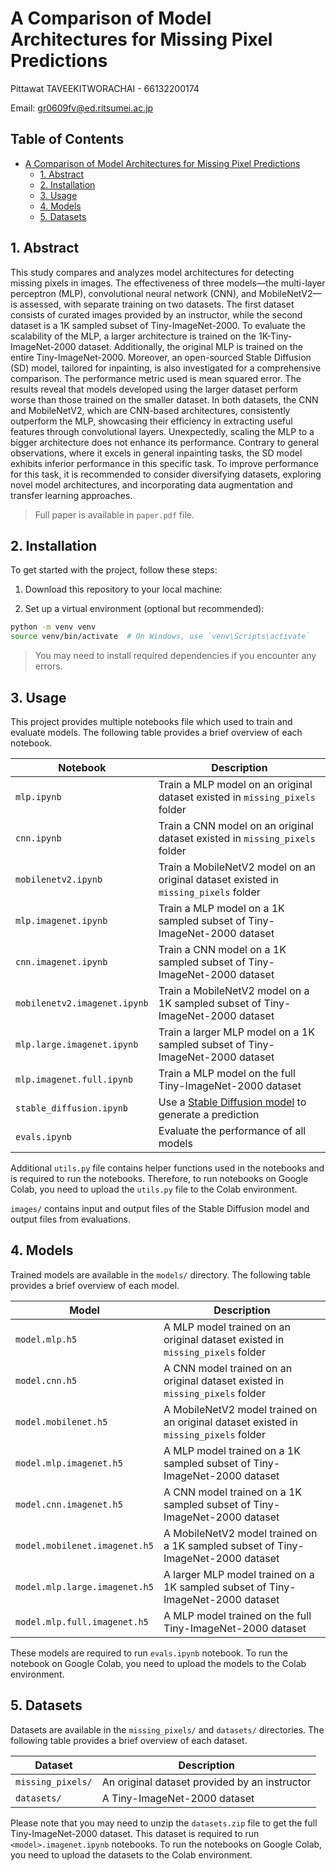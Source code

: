 # A Comparison of Model Architectures for Missing Pixel Predictions

Pittawat TAVEEKITWORACHAI - 66132200174

Email: gr0609fv@ed.ritsumei.ac.jp

## Table of Contents
- [A Comparison of Model Architectures for Missing Pixel Predictions](#a-comparison-of-model-architectures-for-missing-pixel-predictions)
  - [1. Abstract](#1-abstract)
  - [2. Installation](#2-installation)
  - [3. Usage](#3-usage)
  - [4. Models](#4-models)
  - [5. Datasets](#5-datasets)


## 1. Abstract

This study compares and analyzes model architectures for detecting missing pixels in images. The effectiveness of three models—the multi-layer perceptron (MLP), convolutional neural network (CNN), and MobileNetV2—is assessed, with separate training on two datasets. The first dataset consists of curated images provided by an instructor, while the second dataset is a 1K sampled subset of Tiny-ImageNet-2000. To evaluate the scalability of the MLP, a larger architecture is trained on the 1K-Tiny-ImageNet-2000 dataset. Additionally, the original MLP is trained on the entire Tiny-ImageNet-2000. Moreover, an open-sourced Stable Diffusion (SD) model, tailored for inpainting, is also investigated for a comprehensive comparison. The performance metric used is mean squared error. The results reveal that models developed using the larger dataset perform worse than those trained on the smaller dataset. In both datasets, the CNN and MobileNetV2, which are CNN-based architectures, consistently outperform the MLP, showcasing their efficiency in extracting useful features through convolutional layers. Unexpectedly, scaling the MLP to a bigger architecture does not enhance its performance. Contrary to general observations, where it excels in general inpainting tasks, the SD model exhibits inferior performance in this specific task. To improve performance for this task, it is recommended to consider diversifying datasets, exploring novel model architectures, and incorporating data augmentation and transfer learning approaches.

> Full paper is available in `paper.pdf` file.

## 2. Installation

To get started with the project, follow these steps:

1. Download this repository to your local machine:

2. Set up a virtual environment (optional but recommended):
```bash
python -m venv venv
source venv/bin/activate  # On Windows, use `venv\Scripts\activate`
```

> You may need to install required dependencies if  you encounter any errors.

## 3. Usage

This project provides multiple notebooks file which used to train and evaluate models. The following table provides a brief overview of each notebook.

| Notebook | Description |
| --- | --- |
| `mlp.ipynb` | Train a MLP model on an original dataset existed in `missing_pixels` folder |
| `cnn.ipynb` | Train a CNN model on an original dataset existed in `missing_pixels` folder |
| `mobilenetv2.ipynb` | Train a MobileNetV2 model on an original dataset existed in `missing_pixels` folder |
| `mlp.imagenet.ipynb` | Train a MLP model on a 1K sampled subset of Tiny-ImageNet-2000 dataset |
| `cnn.imagenet.ipynb` | Train a CNN model on a 1K sampled subset of Tiny-ImageNet-2000 dataset |
| `mobilenetv2.imagenet.ipynb` | Train a MobileNetV2 model on a 1K sampled subset of Tiny-ImageNet-2000 dataset |
| `mlp.large.imagenet.ipynb` | Train a larger MLP model on a 1K sampled subset of Tiny-ImageNet-2000 dataset |
| `mlp.imagenet.full.ipynb` | Train a MLP model on the full Tiny-ImageNet-2000 dataset |
| `stable_diffusion.ipynb` | Use a [Stable Diffusion model](https://huggingface.co/runwayml/stable-diffusion-inpainting) to generate a prediction |
| `evals.ipynb` | Evaluate the performance of all models |

Additional `utils.py` file contains helper functions used in the notebooks and is required to run the notebooks. Therefore, to run notebooks on Google Colab, you need to upload the `utils.py` file to the Colab environment.

`images/` contains input and output files of the Stable Diffusion model and output files from evaluations.

## 4. Models

Trained models are available in the `models/` directory. The following table provides a brief overview of each model.

| Model | Description |
| --- | --- |
| `model.mlp.h5` | A MLP model trained on an original dataset existed in `missing_pixels` folder |
| `model.cnn.h5` | A CNN model trained on an original dataset existed in `missing_pixels` folder |
| `model.mobilenet.h5` | A MobileNetV2 model trained on an original dataset existed in `missing_pixels` folder |
| `model.mlp.imagenet.h5` | A MLP model trained on a 1K sampled subset of Tiny-ImageNet-2000 dataset |
| `model.cnn.imagenet.h5` | A CNN model trained on a 1K sampled subset of Tiny-ImageNet-2000 dataset |
| `model.mobilenet.imagenet.h5` | A MobileNetV2 model trained on a 1K sampled subset of Tiny-ImageNet-2000 dataset |
| `model.mlp.large.imagenet.h5` | A larger MLP model trained on a 1K sampled subset of Tiny-ImageNet-2000 dataset |
| `model.mlp.full.imagenet.h5` | A MLP model trained on the full Tiny-ImageNet-2000 dataset |

These models are required to run `evals.ipynb` notebook. To run the notebook on Google Colab, you need to upload the models to the Colab environment.

## 5. Datasets

Datasets are available in the `missing_pixels/` and `datasets/` directories. The following table provides a brief overview of each dataset.

| Dataset | Description |
| --- | --- |
| `missing_pixels/` | An original dataset provided by an instructor |
| `datasets/` | A Tiny-ImageNet-2000 dataset |

Please note that you may need to unzip the `datasets.zip` file to get the full Tiny-ImageNet-2000 dataset. This dataset is required to run `<model>.imagenet.ipynb` notebooks. To run the notebooks on Google Colab, you need to upload the datasets to the Colab environment.
